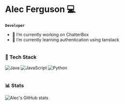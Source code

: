 # Alec Ferguson 💻
**`Developer`**
- 🔭 I’m currently working on ChatterBox
- 🌱 I’m currently learning authentication using tanstack

#

### 🧰 Tech Stack
![Java](https://img.shields.io/badge/-Java-000?style=for-the-badge&logo=java)
![JavaScript](https://img.shields.io/badge/-JavaScript-000?style=for-the-badge&logo=javascript)
![Python](https://img.shields.io/badge/python-3670A0?style=for-the-badge&logo=python&logoColor=ffdd54)

#

### 📊 Stats
![Alec's GitHub stats](https://github-readme-stats.vercel.app/api?username=alecferguson&show_icons=true&theme=gruvbox)
